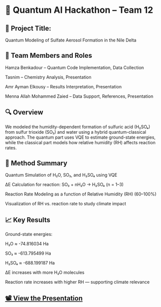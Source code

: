 # 🌿 Quantum AI Hackathon – Team 12
## 🧪 Project Title:
Quantum Modeling of Sulfate Aerosol Formation in the Nile Delta

## 👥 Team Members and Roles
Hamza Benkadour – Quantum Code Implementation, Data Collection

Tasnim – Chemistry Analysis, Presentation

Amr Ayman Elkousy – Results Interpretation, Presentation

Menna Allah Mohammed Zaied – Data Support, References, Presentation

## 🔍 Overview
We modeled the humidity-dependent formation of sulfuric acid (H₂SO₄) from sulfur trioxide (SO₃) and water using a hybrid quantum-classical approach. The quantum part uses VQE to estimate ground-state energies, while the classical part models how relative humidity (RH) affects reaction rates.

## 🧬 Method Summary
Quantum Simulation of H₂O, SO₃, and H₂SO₄ using VQE

ΔE Calculation for reaction: SO₃ + nH₂O → H₂SO₄ (n = 1–3)

Reaction Rate Modeling as a function of Relative Humidity (RH) (60–100%)

Visualization of RH vs. reaction rate to study climate impact

## 📈 Key Results
Ground-state energies:

H₂O ≈ -74.816034 Ha

SO₃ ≈ -613.795499 Ha

H₂SO₄ ≈ -688.199187 Ha

ΔE increases with more H₂O molecules

Reaction rate increases with higher RH — supporting climate relevance

## [📽️ View the Presentation](https://www.canva.com/design/DAGuq6x-v4A/u_L3PG1cmkOb1i0A1EdOqw/view?utm_content=DAGuq6x-v4A&utm_campaign=designshare&utm_medium=link2&utm_source=uniquelinks&utlId=h81a48a3f18)
